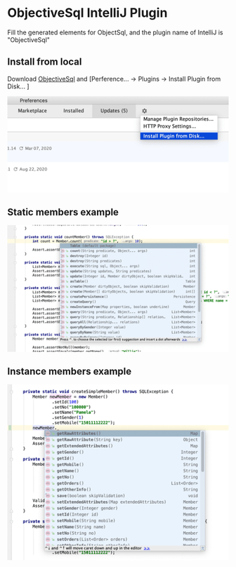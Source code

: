 # ObjectiveSql IntelliJ Plugin
Fill the generated elements for ObjectSql, and the plugin name of IntelliJ is "ObjectiveSql"

## Install from local

Download [ObjectiveSql](./doc/object-sql-intellij-1.0.zip) and [Perference... -> Plugins -> Install Plugin from Disk... ]

<img src="./doc/install.png" alt="static_methods" />

## Static members example

<img src="./doc/static_methods.png" alt="static_methods" />

## Instance members example

<img src="./doc/instance_methods.png" alt="instance_methods" />